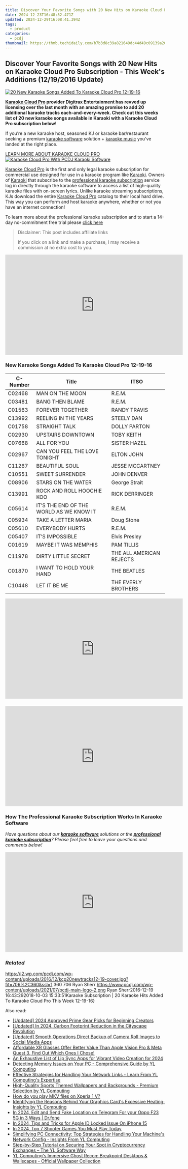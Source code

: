 ```yaml
---
title: Discover Your Favorite Songs with 20 New Hits on Karaoke Cloud Pro Subscription - This Week's Additions (12/19/2016 Update)
date: 2024-12-23T16:48:52.471Z
updated: 2024-12-29T16:08:41.394Z
tags:
  - product
categories:
  - pcdj
thumbnail: https://thmb.techidaily.com/b7b3d8c39a821649dc44d49c09139a20a97e41dfca3f0d118aeffb822a7ad834.jpg
---
```


## Discover Your Favorite Songs with 20 New Hits on Karaoke Cloud Pro Subscription - This Week's Additions (12/19/2016 Update)

[![20 New Karaoke Songs Added To Karaoke Cloud Pro 12-19-16](https://i2.wp.com/pcdj.com/wp-content/uploads/2016/12/kcp20newtracks12-19-cover.jpg?resize=706%2C321&ssl=1)](https://i2.wp.com/pcdj.com/wp-content/uploads/2016/12/kcp20newtracks12-19-cover.jpg?fit=706%2C360&ssl=1 "20 New Karaoke Songs Added To Karaoke Cloud Pro 12-19-16")

**[Karaoke Cloud Pro](https://tools.techidaily.com/pcdj/products/) provider Digitrax Entertainment has revved up licensing over the last month with an amazing promise to add 20 additional karaoke tracks each-and-every-week. Check out this weeks list of 20 new karaoke songs available in Karaoki with a Karaoke Cloud Pro subscription below!**

If you’re a new karaoke host, seasoned KJ or karaoke bar/restaurant seeking a premium [karaoke software](https://tools.techidaily.com/pcdj/products/) solution + [karaoke music](https://tools.techidaily.com/pcdj/products/) you’ve landed at the right place.

[LEARN MORE ABOUT KARAOKE CLOUD PRO ![Karaoke Cloud Pro With PCDJ Karaoki Software](https://i1.wp.com/pcdj.com/wp-content/uploads/2014/06/kcp-karaoki-page.png?fit=300%2C211&ssl=1 "Karaoke Cloud Pro With PCDJ Karaoki Software")](https://tools.techidaily.com/pcdj/products/)

[Karaoke Cloud Pro](https://tools.techidaily.com/pcdj/products/) is the first and only legal karaoke subscription for commercial use designed for use in a karaoke program like [Karaoki](https://tools.techidaily.com/pcdj/products/). Owners of [Karaoki](https://tools.techidaily.com/pcdj/products/) that subscribe to the [professional karaoke subscription](https://tools.techidaily.com/pcdj/products/) service log in directly through the karaoke software to access a list of high-quality karaoke files with on-screen lyrics. Unlike karaoke streaming subscriptions, KJs download the entire [Karaoke Cloud Pro](https://tools.techidaily.com/pcdj/products/) catalog to their local hard drive. This way you can perform and host karaoke anywhere, whether or not you have an internet connection!

To learn more about the professional karaoke subscription and to start a 14-day no-commitment free trial please [click here](https://tools.techidaily.com/pcdj/products/)

>  Disclaimer: This post includes affiliate links
>
>  If you click on a link and make a purchase, I may receive a commission at no extra cost to you.
>

<!-- affiliate ads begin -->
<iframe width="560" height="315" src="https://www.youtube.com/embed/May-pLCUkEA?si=PGlcFZAlsp3S3beI" title="YouTube video player" frameborder="0" allow="accelerometer; autoplay; clipboard-write; encrypted-media; gyroscope; picture-in-picture; web-share" referrerpolicy="strict-origin-when-cross-origin" allowfullscreen></iframe>
<!-- affiliate ads end -->

### New Karaoke Songs Added To Karaoke Cloud Pro 12-19-16

| C-Number | Title                                   | ITSO                     |
| -------- | --------------------------------------- | ------------------------ |
| C02468   | MAN ON THE MOON                         | R.E.M.                   |
| C03481   | BANG THEN BLAME                         | R.E.M.                   |
| C01563   | FOREVER TOGETHER                        | RANDY TRAVIS             |
| C13992   | REELING IN THE YEARS                    | STEELY DAN               |
| C01758   | STRAIGHT TALK                           | DOLLY PARTON             |
| C02930   | UPSTAIRS DOWNTOWN                       | TOBY KEITH               |
| C07668   | ALL FOR YOU                             | SISTER HAZEL             |
| C02967   | CAN YOU FEEL THE LOVE TONIGHT           | ELTON JOHN               |
| C11267   | BEAUTIFUL SOUL                          | JESSE MCCARTNEY          |
| C10551   | SWEET SURRENDER                         | JOHN DENVER              |
| C08906   | STARS ON THE WATER                      | George Strait            |
| C13991   | ROCK AND ROLL HOOCHIE KOO               | RICK DERRINGER           |
| C05614   | IT’S THE END OF THE WORLD AS WE KNOW IT | R.E.M.                   |
| C05934   | TAKE A LETTER MARIA                     | Doug Stone               |
| C05610   | EVERYBODY HURTS                         | R.E.M.                   |
| C05407   | IT’S IMPOSSIBLE                         | Elvis Presley            |
| C01619   | MAYBE IT WAS MEMPHIS                    | PAM TILLIS               |
| C11978   | DIRTY LITTLE SECRET                     | THE ALL AMERICAN REJECTS |
| C01870   | I WANT TO HOLD YOUR HAND                | THE BEATLES              |
| C10448   | LET IT BE ME                            | THE EVERLY BROTHERS      |

<!-- affiliate ads begin -->
<iframe width="560" height="315" src="https://www.youtube.com/embed/aRMCbJxLuwE?si=E5sfJvoqkv1qCMWz" title="YouTube video player" frameborder="0" allow="accelerometer; autoplay; clipboard-write; encrypted-media; gyroscope; picture-in-picture; web-share" referrerpolicy="strict-origin-when-cross-origin" allowfullscreen></iframe>
<!-- affiliate ads end -->

### 

<!-- affiliate ads begin -->
<iframe width="560" height="315" src="https://www.youtube.com/embed/lCpzYpVPIZA?si=hNte-mPRIzjvqpRy" title="YouTube video player" frameborder="0" allow="accelerometer; autoplay; clipboard-write; encrypted-media; gyroscope; picture-in-picture; web-share" referrerpolicy="strict-origin-when-cross-origin" allowfullscreen></iframe>
<!-- affiliate ads end -->

### How The Professional Karaoke Subscription Works In Karaoke Software

_Have questions about our [**karaoke software**](https://tools.techidaily.com/pcdj/products/) solutions or the **[professional karaoke subscription](https://tools.techidaily.com/pcdj/products/)**? Please feel free to leave your questions and comments below!_ 

<!-- affiliate ads begin -->
<iframe width="560" height="315" src="https://www.youtube.com/embed/XA_wP7rS9ww?si=LarMG3sEHAhSoL6q" title="YouTube video player" frameborder="0" allow="accelerometer; autoplay; clipboard-write; encrypted-media; gyroscope; picture-in-picture; web-share" referrerpolicy="strict-origin-when-cross-origin" allowfullscreen></iframe>
<!-- affiliate ads end -->

### _Related_

https://i2.wp.com/pcdj.com/wp-content/uploads/2016/12/kcp20newtracks12-19-cover.jpg?fit=706%2C360&ssl=1 360 706 Ryan Sherr https://www.pcdj.com/wp-content/uploads/2021/07/pcdj-main-logo-2.png Ryan Sherr2016-12-19 16:43:292018-10-03 15:33:51Karaoke Subscription | 20 Karaoke Hits Added To Karaoke Cloud Pro This Week 12-19-16}

<ins class="adsbygoogle"
     style="display:block"
     data-ad-format="autorelaxed"
     data-ad-client="ca-pub-7571918770474297"
     data-ad-slot="1223367746"></ins>

<ins class="adsbygoogle"
     style="display:block"
     data-ad-client="ca-pub-7571918770474297"
     data-ad-slot="8358498916"
     data-ad-format="auto"
     data-full-width-responsive="true"></ins>

<span class="atpl-alsoreadstyle">Also read:</span>
<div><ul>
<li><a href="https://youtube-data.techidaily.com/ed-2024-approved-prime-gear-picks-for-beginning-creators/"><u>[Updated] 2024 Approved Prime Gear Picks for Beginning Creators</u></a></li>
<li><a href="https://youtube-web.techidaily.com/ed-in-2024-carbon-footprint-reduction-in-the-cityscape-revolution/"><u>[Updated] In 2024, Carbon Footprint Reduction in the Cityscape Revolution</u></a></li>
<li><a href="https://snapchat-videos.techidaily.com/updated-smooth-operations-direct-backup-of-camera-roll-images-to-social-media-apps/"><u>[Updated] Smooth Operations Direct Backup of Camera Roll Images to Social Media Apps</u></a></li>
<li><a href="https://tech-haven.techidaily.com/affordable-xr-glasses-offer-better-value-than-apple-vision-pro-and-meta-quest-3-find-out-which-ones-i-chose/"><u>Affordable XR Glasses Offer Better Value Than Apple Vision Pro & Meta Quest 3, Find Out Which Ones I Chose!</u></a></li>
<li><a href="https://ai-video-translation.techidaily.com/an-exhaustive-list-of-lip-sync-apps-for-vibrant-video-creation-for-2024/"><u>An Exhaustive List of Lip Sync Apps for Vibrant Video Creation for 2024</u></a></li>
<li><a href="https://win-exclusive.techidaily.com/detecting-memory-issues-on-your-pc-comprehensive-guide-by-yl-computing/"><u>Detecting Memory Issues on Your PC - Comprehensive Guide by YL Computing</u></a></li>
<li><a href="https://win-exclusive.techidaily.com/effective-strategies-for-handling-your-network-links-learn-from-yl-computings-expertise/"><u>Effective Strategies for Handling Your Network Links - Learn From YL Computing's Expertise</u></a></li>
<li><a href="https://win-exclusive.techidaily.com/high-quality-sports-themed-wallpapers-and-backgrounds-premium-selection-by-yl-computing/"><u>High-Quality Sports Themed Wallpapers and Backgrounds - Premium Selection by YL Computing</u></a></li>
<li><a href="https://phone-solutions.techidaily.com/how-do-you-play-mkv-files-on-xperia-1-v-by-aiseesoft-video-converter-play-mkv-on-android/"><u>How do you play MKV files on Xperia 1 V?</u></a></li>
<li><a href="https://win-exclusive.techidaily.com/identifying-the-reasons-behind-your-graphics-cards-excessive-heating-insights-by-yl-computing/"><u>Identifying the Reasons Behind Your Graphics Card's Excessive Heating: Insights by YL Computing</u></a></li>
<li><a href="https://location-social.techidaily.com/in-2024-edit-and-send-fake-location-on-telegram-for-your-oppo-f23-5g-in-3-ways-drfone-by-drfone-virtual-android/"><u>In 2024, Edit and Send Fake Location on Telegram For your Oppo F23 5G in 3 Ways | Dr.fone</u></a></li>
<li><a href="https://apple-account.techidaily.com/in-2024-tips-and-tricks-for-apple-id-locked-issue-on-iphone-15-by-drfone-ios/"><u>In 2024, Tips and Tricks for Apple ID Locked Issue On iPhone 15</u></a></li>
<li><a href="https://screen-video-capture.techidaily.com/in-2024-top-7-shooter-games-you-must-play-today/"><u>In 2024, Top 7 Shooter Games You Must Play Today</u></a></li>
<li><a href="https://win-exclusive.techidaily.com/simplifying-pc-connectivity-top-strategies-for-handling-your-machines-network-config-insights-from-yl-computing/"><u>Simplifying PC Connectivity: Top Strategies for Handling Your Machine's Network Config - Insights From YL Computing</u></a></li>
<li><a href="https://win-exclusive.techidaily.com/step-by-step-tutorial-on-securing-your-spot-in-cryptocurrency-exchanges-the-yl-software-way/"><u>Step-by-Step Tutorial on Securing Your Spot in Cryptocurrency Exchanges – The YL Software Way</u></a></li>
<li><a href="https://win-exclusive.techidaily.com/yl-computings-immersive-ghost-recon-breakpoint-desktops-and-wallscapes-official-wallpaper-collection/"><u>YL Computing's Immersive Ghost Recon: Breakpoint Desktops & Wallscapes - Official Wallpaper Collection</u></a></li>
</ul></div>

